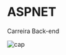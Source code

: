 # ASPNET
Carreira Back-end



![cap](https://github.com/user-attachments/assets/eedc025e-6746-4b5e-bc70-703b03e759ec)
